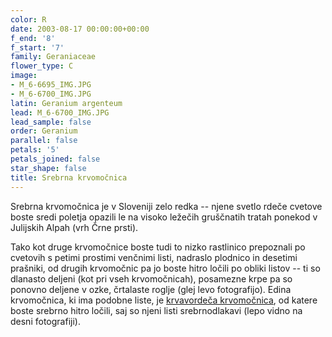 ```yaml
---
color: R
date: 2003-08-17 00:00:00+00:00
f_end: '8'
f_start: '7'
family: Geraniaceae
flower_type: C
image:
- M_6-6695_IMG.JPG
- M_6-6700_IMG.JPG
latin: Geranium argenteum
lead: M_6-6700_IMG.JPG
lead_sample: false
order: Geranium
parallel: false
petals: '5'
petals_joined: false
star_shape: false
title: Srebrna krvomočnica
---
```

Srebrna krvomočnica je v Sloveniji zelo redka -- njene svetlo rdeče cvetove boste sredi poletja opazili le na visoko ležečih gruščnatih tratah ponekod v Julijskih Alpah (vrh Črne prsti).

Tako kot druge krvomočnice boste tudi to nizko rastlinico prepoznali po cvetovih s petimi prostimi venčnimi listi, nadraslo plodnico in desetimi prašniki, od drugih krvomočnic pa jo boste hitro ločili po obliki listov -- ti so dlanasto deljeni (kot pri vseh krvomočnicah), posamezne krpe pa so ponovno deljene v ozke, črtalaste roglje (glej levo fotografijo). Edina krvomočnica, ki ima podobne liste, je [krvavordeča krvomočnica](../geraniumsanguineum/), od katere boste srebrno hitro ločili, saj so njeni listi srebrnodlakavi (lepo vidno na desni fotografiji).
